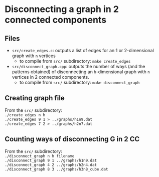 # Disconnecting a graph in 2 connected components

## Files
* `src/create_edges.c`: outputs a list of edges for an 1 or 2-dimensional graph with `n` vertices
  * to compile from `src/` subdirectory: `make create_edges`
* `src/disconnect_graph.cpp`: outputs the number of ways (and the patterns obtained) of disconnecting an `h`-dimensional graph with `n` vertices in 2 connected components.
  * to compile from `src/` subdirectory: `make disconnect_graph`

## Creating graph file
From the `src/` subdirectory:  
`./create_edges n h`  
`./create_edges 9 1 > ../graphs/h1n9.dat`  
`./create_edges 7 2 > ../graphs/h2n7.dat`  

## Counting ways of disconnecting G in 2 CC
From the `src/` subdirectory:  
`./disconnect_graph n h filename`  
`./disconnect_graph 9 1 ../graphs/h1n9.dat`  
`./disconnect_graph 4 2 ../graphs/h2n4.dat`  
`./disconnect_graph 8 3 ../graphs/h3n8_cube.dat`  
